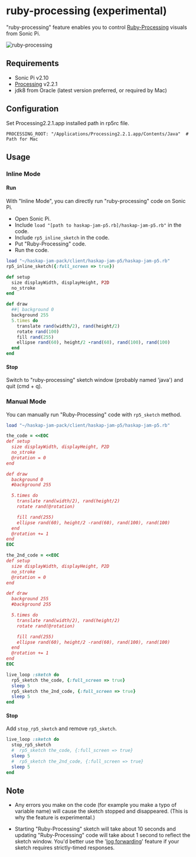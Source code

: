 # ruby-processing (experimental)

"ruby-processing" feature enables you to control [Ruby-Processing](https://github.com/jashkenas/ruby-processing) visuals from Sonic Pi.

![ruby-processing](rp5.gif)

## Requirements

* Sonic Pi v2.10
* [Processing](https://www.processing.org/) v2.2.1
* jdk8 from Oracle (latest version preferred, or required by Mac)

## Configuration
Set Processing2.2.1.app installed path in rp5rc file.
```
PROCESSING_ROOT: "/Applications/Processing2.2.1.app/Contents/Java"  # Path for Mac
```

## Usage
### Inline Mode
#### Run
With "Inline Mode", you can directly run "ruby-processing" code on Sonic Pi.

* Open Sonic Pi.
* Include `load "[path to haskap-jam-p5.rb]/haskap-jam-p5.rb"` in the code.
* Include `rp5_inline_sketch` in the code.
* Put "Ruby-Processing" code.
* Run the code.

```ruby
load "~/haskap-jam-pack/client/haskap-jam-p5/haskap-jam-p5.rb"
rp5_inline_sketch({:full_screen => true})

def setup
  size displayWidth, displayHeight, P2D
  no_stroke
end

def draw
  ##| background 0
  background 255
  5.times do
    translate rand(width/2), rand(height/2)
    rotate rand(100)
    fill rand(255)
    ellipse rand(60), height/2 -rand(60), rand(100), rand(100)
  end
end
```

#### Stop
Switch to "ruby-processing" sketch window (probably named 'java') and quit (cmd + q).

### Manual Mode
You can manually run "Ruby-Processing" code with `rp5_sketch` method.

```ruby
load "~/haskap-jam-pack/client/haskap-jam-p5/haskap-jam-p5.rb"

the_code = <<EOC
def setup
  size displayWidth, displayHeight, P2D
  no_stroke
  @rotation = 0
end

def draw
  background 0
  #background 255

  5.times do
    translate rand(width/2), rand(height/2)
    rotate rand(@rotation)

    fill rand(255)
    ellipse rand(60), height/2 -rand(60), rand(100), rand(100)
  end
  @rotation += 1
end
EOC

the_2nd_code = <<EOC
def setup
  size displayWidth, displayHeight, P2D
  no_stroke
  @rotation = 0
end

def draw
  background 255
  #background 255

  5.times do
    translate rand(width/2), rand(height/2)
    rotate rand(@rotation)

    fill rand(255)
    ellipse rand(60), height/2 -rand(60), rand(100), rand(100)
  end
  @rotation += 1
end
EOC

live_loop :sketch do
  rp5_sketch the_code, {:full_screen => true}
  sleep 5
  rp5_sketch the_2nd_code, {:full_screen => true}
  sleep 5
end
```

#### Stop
Add `stop_rp5_sketch` and remove `rp5_sketch`.

```ruby
live_loop :sketch do
  stop_rp5_sketch
  #  rp5_sketch the_code, {:full_screen => true}
  sleep 5
  #  rp5_sketch the_2nd_code, {:full_screen => true}
  sleep 5
end
```

## Note

* Any errors you make on the code (for example you make a typo of variable name) will cause the sketch stopped and disappeared. (This is why the feature is experimental.)

* Starting "Ruby-Processing" sketch will take about 10 seconds and updating "Ruby-Processing" code will take about 1 second to reflect the sketch window. You'd better use the '[log forwarding](https://github.com/siaflab/haskap-jam-pack#log-forwarding)' feature if your sketch requires strictly-timed responses.
